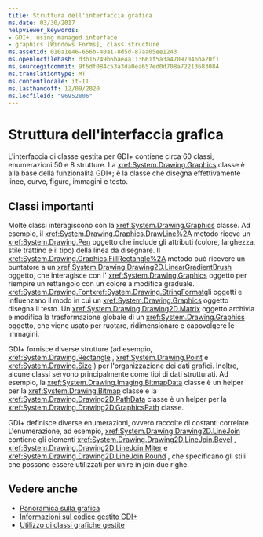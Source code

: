 ```yaml
---
title: Struttura dell'interfaccia grafica
ms.date: 03/30/2017
helpviewer_keywords:
- GDI+, using managed interface
- graphics [Windows Forms], class structure
ms.assetid: 010a1e46-656b-40a1-8d5d-87aa05ee1243
ms.openlocfilehash: d3b16249b6bae4a113661f5a3a47097046ba20f1
ms.sourcegitcommit: 9f6df084c53a3da0ea657ed0d708a72213683084
ms.translationtype: MT
ms.contentlocale: it-IT
ms.lasthandoff: 12/09/2020
ms.locfileid: "96952806"
---
```

# <a name="structure-of-the-graphics-interface"></a>Struttura dell'interfaccia grafica
L'interfaccia di classe gestita per GDI+ contiene circa 60 classi, enumerazioni 50 e 8 strutture. La <xref:System.Drawing.Graphics> classe è alla base della funzionalità GDI+; è la classe che disegna effettivamente linee, curve, figure, immagini e testo.  
  
## <a name="important-classes"></a>Classi importanti  
 Molte classi interagiscono con la <xref:System.Drawing.Graphics> classe. Ad esempio, il <xref:System.Drawing.Graphics.DrawLine%2A> metodo riceve un <xref:System.Drawing.Pen> oggetto che include gli attributi (colore, larghezza, stile trattino e il tipo) della linea da disegnare. Il <xref:System.Drawing.Graphics.FillRectangle%2A> metodo può ricevere un puntatore a un <xref:System.Drawing.Drawing2D.LinearGradientBrush> oggetto, che interagisce con l' <xref:System.Drawing.Graphics> oggetto per riempire un rettangolo con un colore a modifica graduale. <xref:System.Drawing.Font><xref:System.Drawing.StringFormat>gli oggetti e influenzano il modo in cui un <xref:System.Drawing.Graphics> oggetto disegna il testo. Un <xref:System.Drawing.Drawing2D.Matrix> oggetto archivia e modifica la trasformazione globale di un <xref:System.Drawing.Graphics> oggetto, che viene usato per ruotare, ridimensionare e capovolgere le immagini.  
  
 GDI+ fornisce diverse strutture (ad esempio, <xref:System.Drawing.Rectangle> , <xref:System.Drawing.Point> e <xref:System.Drawing.Size> ) per l'organizzazione dei dati grafici. Inoltre, alcune classi servono principalmente come tipi di dati strutturati. Ad esempio, la <xref:System.Drawing.Imaging.BitmapData> classe è un helper per la <xref:System.Drawing.Bitmap> classe e la <xref:System.Drawing.Drawing2D.PathData> classe è un helper per la <xref:System.Drawing.Drawing2D.GraphicsPath> classe.  
  
 GDI+ definisce diverse enumerazioni, ovvero raccolte di costanti correlate. L'enumerazione, ad esempio, <xref:System.Drawing.Drawing2D.LineJoin> contiene gli elementi <xref:System.Drawing.Drawing2D.LineJoin.Bevel> , <xref:System.Drawing.Drawing2D.LineJoin.Miter> e <xref:System.Drawing.Drawing2D.LineJoin.Round> , che specificano gli stili che possono essere utilizzati per unire in join due righe.  
  
## <a name="see-also"></a>Vedere anche

- [Panoramica sulla grafica](graphics-overview-windows-forms.md)
- [Informazioni sul codice gestito GDI+](about-gdi-managed-code.md)
- [Utilizzo di classi grafiche gestite](using-managed-graphics-classes.md)
